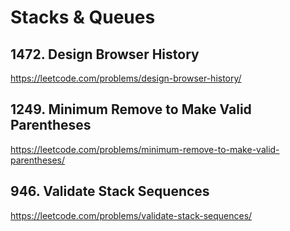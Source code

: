 # Stacks & Queues

## 1472. Design Browser History

https://leetcode.com/problems/design-browser-history/

## 1249. Minimum Remove to Make Valid Parentheses

https://leetcode.com/problems/minimum-remove-to-make-valid-parentheses/

## 946. Validate Stack Sequences

https://leetcode.com/problems/validate-stack-sequences/
